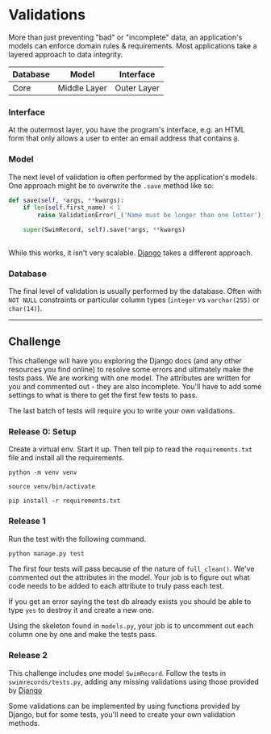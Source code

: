 # Validations

More than just preventing "bad" or "incomplete" data, an application's models can enforce domain rules & requirements. Most applications take a layered approach to data integrity.

| Database | Model        | Interface   |
|----------|--------------|-------------|
| Core     | Middle Layer | Outer Layer |


### Interface
At the outermost layer, you have the program's interface, e.g. an HTML form that only allows a user to enter an email address that contains `@`.

### Model
The next level of validation is often performed by the application's models. One approach might be to overwrite the `.save` method like so:

```Python
def save(self, *args, **kwargs):
    if len(self.first_name) < 1
        raise ValidationError(_('Name must be longer than one letter'), code='invalid')

    super(SwimRecord, self).save(*args, **kwargs)
   
```

While this works, it isn't very scalable. [Django](https://docs.djangoproject.com/en/3.0/ref/validators/) takes a different approach. 

### Database
The final level of validation is usually performed by the database. Often with `NOT NULL` constraints or particular column types (`integer` vs `varchar(255)` or `char(14)`).

-----
## Challenge
This challenge will have you exploring the Django docs (and any other resources you find online) to resolve some errors and ultimately make the tests pass. We are working with one model. The attributes are written for you and commented out - they are also incomplete. You'll have to add some settings to what is there to get the first few tests to pass.

The last batch of tests will require you to write your own validations. 

### Release 0: Setup
Create a virtual env. Start it up. Then tell pip to read the `requirements.txt` file and install all the requirements. 

```
python -m venv venv 

source venv/bin/activate

pip install -r requirements.txt
```

### Release 1
Run the test with the following command. 
```bash
python manage.py test
```

The first four tests will pass because of the nature of `full_clean()`. We've commented out the attributes in the model. Your job is to figure out what code needs to be added to each attribute to truly pass each test.

If you get an error saying the test db already exists you should be able to type `yes` to destroy it and create a new one.

Using the skeleton found in `models.py`, your job is to uncomment out each column one by one and make the tests pass.

### Release 2
This challenge includes one model `SwimRecord`. Follow the tests in `swimrecords/tests.py`, adding any missing validations using those provided by [Django](https://docs.djangoproject.com/en/2.1/ref/validators/)

Some validations can be implemented by using functions provided by Django, but for some tests, you'll need to create your own validation methods.
